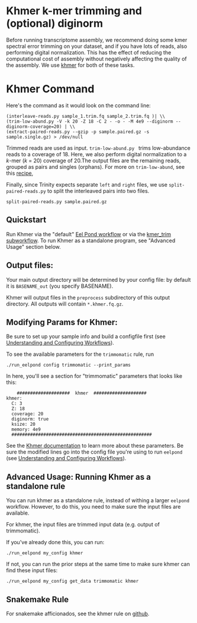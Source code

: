 # Khmer k-mer trimming and (optional) diginorm

Before running transcriptome assembly, we recommend doing some kmer spectral error trimming on your dataset, and if you have lots of reads, also performing digital normalization. This has the effect of reducing the computational cost of assembly without negatively affecting the quality of the assembly. We use [khmer](https://khmer.readthedocs.io/) for both of these tasks.

# Khmer Command

Here's the command as it would look on the command line:
```
(interleave-reads.py sample_1.trim.fq sample_2.trim.fq )| \\
(trim-low-abund.py -V -k 20 -Z 18 -C 2 - -o - -M 4e9 --diginorm --diginorm-coverage=20) | \\
(extract-paired-reads.py --gzip -p sample.paired.gz -s sample.single.gz) > /dev/null
```

Trimmed reads are used as input. `trim-low-abund.py ` trims low-abundance reads to a coverage of 18. Here, we also perform digital normalization to a *k*-mer (*k* = 20) coverage of 20.The output files are the remaining reads, grouped as pairs and singles (orphans). For more on `trim-low-abund`, see this [recipe](https://khmer-recipes.readthedocs.io/en/latest/007-variable-coverage-trimming/),

Finally, since Trinity expects separate `left` and `right` files, we use `split-paired-reads.py` to split the interleaved pairs into two files.
```
split-paired-reads.py sample.paired.gz
```
## Quickstart

Run Khmer via the "default" [Eel Pond workflow](eel_pond_workflow.md) or via the [kmer_trim subworkflow](kmer_trim.md). To run Khmer as a standalone program, see "Advanced Usage" section below.

## Output files:

Your main output directory will be determined by your config file: by default it is `BASENAME_out` (you specify BASENAME).

Khmer will output files in the `preprocess` subdirectory of this output directory. All outputs will contain `*.khmer.fq.gz`.


## Modifying Params for Khmer:

Be sure to set up your sample info and build a configfile first (see [Understanding and Configuring Workflows](about_and_configure.md)).

To see the available parameters for the `trimmomatic` rule, run
```
./run_eelpond config trimmomatic --print_params
```

In here, you'll see a section for "trimmomatic" parameters that looks like this:

```
    ####################  khmer  ####################
khmer:
  C: 3
  Z: 18
  coverage: 20
  diginorm: true
  ksize: 20
  memory: 4e9
  #####################################################
```

See the [Khmer documentation]([khmer](https://khmer.readthedocs.io/)) to learn more about these parameters. Be sure the modified lines go into the config file you're using to run `eelpond` (see [Understanding and Configuring Workflows](about_and_configure.md)).

## Advanced Usage: Running Khmer as a standalone rule

You can run khmer as a standalone rule, instead of withing a larger `eelpond` workflow. However, to do this, you need to make sure the input files are available.

For khmer, the input files are trimmed input data (e.g. output of trimmomatic). 

If you've already done this, you can run:
```
./run_eelpond my_config khmer
```
If not, you can run the prior steps at the same time to make sure khmer can find these input files: 
```
./run_eelpond my_config get_data trimmomatic khmer
```


## Snakemake Rule

For snakemake afficionados, see the khmer rule on [github](https://github.com/dib-lab/eelpond/blob/master/rules/khmer/khmer.rule).
